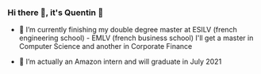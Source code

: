 ### Hi there 👋, it's Quentin 🤸

- 🌱 I’m currently finishing my double degree master at ESILV (french engineering school) - EMLV (french business school)
I'll get a master in Computer Science and another in Corporate Finance 

- 👯 I’m actually an Amazon intern and will graduate in July 2021

<!--
**Shraneid/Shraneid** is a ✨ _special_ ✨ repository because its `README.md` (this file) appears on your GitHub profile.

Here are some ideas to get you started:

- 🔭 I’m currently working on ...
- 🌱 I’m currently learning ...
- 👯 I’m looking to collaborate on ...
- 🤔 I’m looking for help with ...
- 💬 Ask me about ...
- 📫 How to reach me: ...
- ⚡ Fun fact: ...
-->
